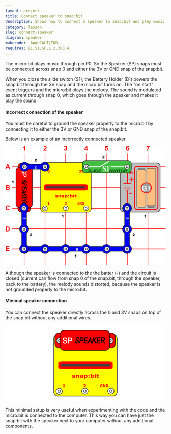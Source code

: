 ```yaml
---
layout: project
title: Connect speaker to snap:bit
description: Shows how to connect a speaker to snap:bit and play music from the micro:bit.
category: lesson
slug: connect-speaker
diagram: speaker
makecode: _AAqUCALTjTKD
requires: B1,S1,SP,1,2,3x3,4
---
```


The micro:bit plays music through pin P0. So the Speaker (SP) snaps must be connected across snap 0 and either the 3V or GND snap of the snap:bit.

When you close the slide switch (S1), the Battery Holder (B1) powers the snap:bit through the 3V snap and the micro:bit turns on. The "on start" event triggers and the micro:bit plays the melody. The sound is modulated as current through snap 0, which goes through the speaker and makes it play the sound.

#### Incorrect connection of the speaker

You must be careful to ground the speaker properly to the micro:bit by connecting it to either the 3V or GND snap of the snap:bit.

Below is an example of an incorrectly connected speaker.

![incorrectly connected speaker](../assets/diagrams/speaker-incorrect.svg)

Although the speaker is connected to the the batter (-) and the circuit is closed (current can flow from snap 0 of the snap:bit, through the speaker, back to the battery), the melody sounds distorted, because the speaker is not grounded properly to the micro:bit.

#### Minimal speaker connection

You can connect the speaker directly across the 0 and 3V snaps on top of the snap:bit without any additional wires.

![minimal speaker connection](../assets/diagrams/speaker-minimal.svg)

This minimal setup is very useful when experimenting with the code and the micro:bit is connected to the computer. This way you can have just the snap:bit with the speaker next to your computer without any additional components.